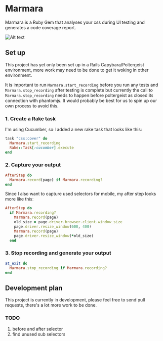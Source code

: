 # Marmara
Marmara is a Ruby Gem that analyses your css during UI testing and generates a code coverage report.

![Alt text](https://i.imgur.com/sLQIJcr.png)

## Set up
This project has yet only been set up in a Rails Capybara/Poltergeist environment, more work may need to be done to get it woking in other environment.

It is important to run `Marmara.start_recording` before you run any tests and `Marmara.stop_recording` after testing is complete but currently the call to `Marmara.stop_recording` needs to happen before poltergeist as closed its connection with phantomjs. It would probably be best for us to spin up our own process to avoid this.

### 1. Create a Rake task

I'm using Cucumber, so I added a new rake task that looks like this:

```ruby
task "css:cover" do
  Marmara.start_recording
  Rake::Task[:cucumber].execute
end
```

### 2. Capture your output

```ruby
AfterStep do
  Marmara.record(page) if Marmara.recording?
end
```

Since I also want to capture used selectors for mobile, my after step looks more like this:

```ruby
AfterStep do
  if Marmara.recording?
    Marmara.record(page)
    old_size = page.driver.browser.client.window_size
    page.driver.resize_window(600, 400)
    Marmara.record(page)
    page.driver.resize_window(*old_size)
  end
```

### 3. Stop recording and generate your output

```ruby
at_exit do
  Marmara.stop_recording if Marmara.recording?
end
```

## Development plan
This project is currently in development, please feel free to send pull requests, there's a lot more work to be done.

### TODO
1. before and after selector
1. find unused sub selectors
